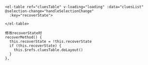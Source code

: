     <el-table ref="cluesTable" v-loading="loading" :data="cluesList" @selection-change="handleSelectionChange"
      :key="recoverState">

    </el-table>

    修改recoverState时
    recoverMethod() {
      this.recoverState = !this.recoverState
      if (this.recoverState) {
        this.$refs.cluesTable.doLayout()
      }
    },